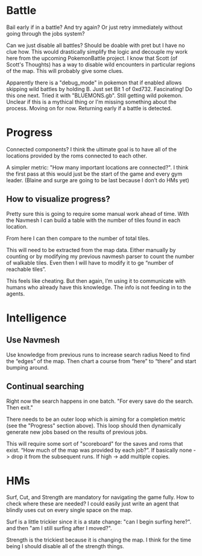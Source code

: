 # Battle
Bail early if in a battle? And try again? Or just retry immediately without going through the jobs system?

Can we just disable all battles?
Should be doable with pret but I have no clue how.
This would drastically simplify the logic and decouple my work here from the upcoming PokemonBattle project.
I know that Scott (of Scott's Thoughts) has a way to disable wild encounters in particular regions of the map.
This will probably give some clues.

Apparently there is a "debug_mode" in pokemon that if enabled allows skipping wild battles by holding B.
Just set Bit 1 of 0xd732.
Fascinating!
Do this one next.
Tried it with "BLUEMONS.gb".
Still getting wild pokemon.
Unclear if this is a mythical thing or I'm missing something about the process.
Moving on for now.
Returning early if a battle is detected.

# Progress
Connected components?
I think the ultimate goal is to have all of the locations provided by the roms connected to each other.

A simpler metric: "How many important locations are connected?".
I think the first pass at this would just be the start of the game and every gym leader.
(Blaine and surge are going to be last because I don’t do HMs yet)

## How to visualize progress?
Pretty sure this is going to require some manual work ahead of time.
With the Navmesh I can build a table with the number of tiles found in each location.

From here I can then compare to the number of total tiles.

This will need to be extracted from the map data.
Either manually by counting or by modifying my previous navmesh parser to count the number of walkable tiles.
Even then I will have to modify it to ge “number of reachable tiles”.

This feels like cheating.
But then again, I’m using it to communicate with humans who already have this knowledge.
The info is not feeding in to the agents.

# Intelligence

## Use Navmesh
Use knowledge from previous runs to increase search radius
Need to find the “edges” of the map.
Then chart a course from “here” to “there” and start bumping around.

## Continual searching
Right now the search happens in one batch. "For every save do the search. Then exit."

There needs to be an outer loop which is aiming for a completion metric (see the "Progress" section above).
This loop should then dynamically generate new jobs based on the results of previous jobs.

This will require some sort of "scoreboard" for the saves and roms that exist.
“How much of the map was provided by each job?”.
If basically none -> drop it from the subsequent runs.
If high -> add multiple copies.

# HMs
Surf, Cut, and Strength are mandatory for navigating the game fully.
How to check where these are needed?
I could easily just write an agent that blindly uses cut on every single space on the map.

Surf is a little trickier since it is a state change: "can I begin surfing here?". and then "am I still surfing after I moved?".

Strength is the trickiest because it is changing the map.
I think for the time being I should disable all of the strength things.
